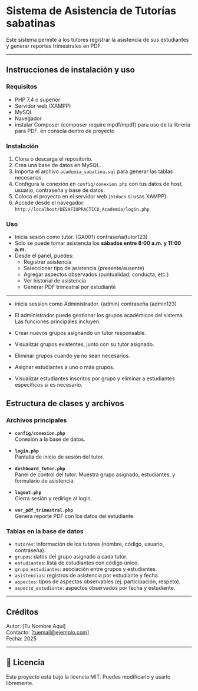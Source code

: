 # Sistema de Asistencia de Tutorías sabatinas

Este sistema permite a los tutores registrar la asistencia de sus estudiantes y generar reportes trimestrales en PDF.

---

## Instrucciones de instalación y uso

### Requisitos

- PHP 7.4 o superior
- Servidor web (XAMPP)
- MySQL
- Navegador
- instalar Composer (composer require mpdf/mpdf) para uso de la libreria para PDF. en consola dentro de proyecto

### Instalación

1. Clona o descarga el repositorio.
2. Crea una base de datos en MySQL.
3. Importa el archivo `academia_sabatina.sql` para generar las tablas necesarias.
4. Configura la conexión en `config/conexion.php` con tus datos de host, usuario, contraseña y base de datos.
5. Coloca el proyecto en el servidor web (`htdocs` si usas XAMPP).
6. Accede desde el navegador:  
   `http://localhost/DESAFIOPRACTICO_Academia/login.php`

### Uso

- Inicia sesión como tutor. (GA001) contraseña(tutor123)
- Solo se puede tomar asistencia los **sábados entre 8:00 a.m. y 11:00 a.m.**
- Desde el panel, puedes:
  - Registrar asistencia
  - Seleccionar tipo de asistencia (presente/ausente)
  - Agregar aspectos observados (puntualidad, conducta, etc.)
  - Ver historial de asistencia
  - Generar PDF trimestral por estudiante

---

- inicia session como Administrador.
  (admin) contraseña (admin123)
- El administrador puede gestionar los grupos académicos del sistema. Las funciones principales incluyen:

- Crear nuevos grupos asignando un tutor responsable.

- Visualizar grupos existentes, junto con su tutor asignado.

- Eliminar grupos cuando ya no sean necesarios.

- Asignar estudiantes a uno o más grupos.

- Visualizar estudiantes inscritos por grupo y eliminar a estudiantes específicos si es necesario.

## Estructura de clases y archivos

### Archivos principales

- **`config/conexion.php`**  
  Conexión a la base de datos.

- **`login.php`**  
  Pantalla de inicio de sesión del tutor.

- **`dashboard_tutor.php`**  
  Panel de control del tutor. Muestra grupo asignado, estudiantes, y formulario de asistencia.

- **`logout.php`**  
  Cierra sesión y redirige al login.

- **`ver_pdf_trimestral.php`**  
  Genera reporte PDF con los datos del estudiante.

### Tablas en la base de datos

- `tutores`: información de los tutores (nombre, código, usuario, contraseña).
- `grupos`: datos del grupo asignado a cada tutor.
- `estudiantes`: lista de estudiantes con código único.
- `grupo_estudiantes`: asociación entre grupos y estudiantes.
- `asistencias`: registros de asistencia por estudiante y fecha.
- `aspectos`: tipos de aspectos observables (ej. participación, respeto).
- `aspecto_estudiante`: aspectos observados por fecha y estudiante.

---

## Créditos

Autor: [Tu Nombre Aquí]  
Contacto: [tuemail@ejemplo.com]  
Fecha: 2025

---

## 📄 Licencia

Este proyecto está bajo la licencia MIT. Puedes modificarlo y usarlo libremente.
